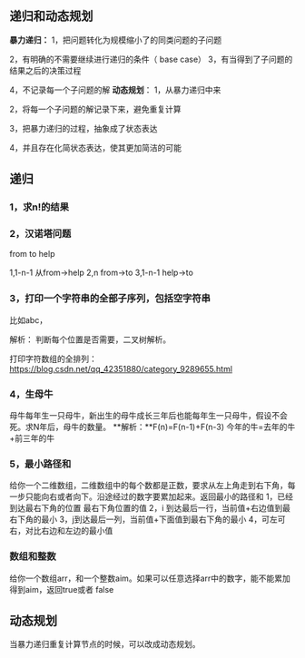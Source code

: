 ## 递归和动态规划

**暴力递归：**
1，把问题转化为规模缩小了的同类问题的子问题

2，有明确的不需要继续进行递归的条件（ base case）
3，有当得到了子问题的结果之后的决策过程

4，不记录每一个子问题的解
**动态规划**：
1，从暴力递归中来

2，将每一个子问题的解记录下来，避免重复计算

3，把暴力递归的过程，抽象成了状态表达

4，并且存在化简状态表达，使其更加简洁的可能

## 递归

### 1，求n!的结果

### 2，汉诺塔问题

from    to   help 

1,1-n-1 从from->help
2,n     from->to
3,1-n-1 help->to 

### 3，打印一个字符串的全部子序列，包括空字符串
比如abc，

解析：
判断每个位置是否需要，二叉树解析。

打印字符数组的全排列：https://blog.csdn.net/qq_42351880/category_9289655.html

### 4，生母牛
母牛每年生一只母牛，新出生的母牛成长三年后也能每年生一只母牛，假设不会死。求N年后，母牛的数量。
**解析：**F(n)=F(n-1)+F(n-3) 今年的牛=去年的牛+前三年的牛

### 5，最小路径和

给你一个二维数组，二维数组中的每个数都是正数，要求从左上角走到右下角，每一步只能向右或者向下。沿途经过的数字要累加起来。返回最小的路径和
1，已经到达最右下角的位置  最右下角位置的值
2，i 到达最后一行，当前值+右边值到最右下角的最小
3，j到达最后一列，当前值+下面值到最右下角的最小
4，可左可右，对比右边和左边的最小值

### 数组和整数
给你一个数组arr，和一个整数aim。如果可以任意选择arr中的数字，能不能累加得到aim，返回true或者 false

## 动态规划

当暴力递归重复计算节点的时候，可以改成动态规划。